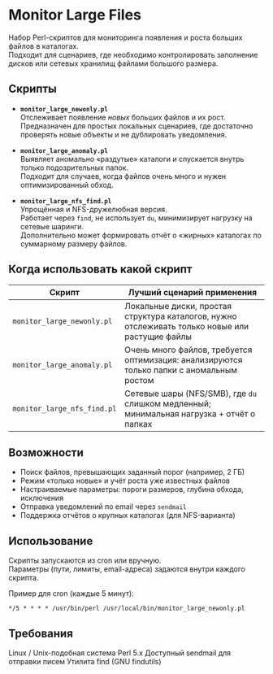 # Monitor Large Files

Набор Perl-скриптов для мониторинга появления и роста больших файлов в каталогах.  
Подходит для сценариев, где необходимо контролировать заполнение дисков или сетевых хранилищ файлами большого размера.

## Скрипты

- **`monitor_large_newonly.pl`**  
  Отслеживает появление *новых* больших файлов и их рост.  
  Предназначен для простых локальных сценариев, где достаточно проверять новые объекты и не дублировать уведомления.

- **`monitor_large_anomaly.pl`**  
  Выявляет аномально «раздутые» каталоги и спускается внутрь только подозрительных папок.  
  Подходит для случаев, когда файлов очень много и нужен оптимизированный обход.

- **`monitor_large_nfs_find.pl`**  
  Упрощённая и NFS-дружелюбная версия.  
  Работает через `find`, не использует `du`, минимизирует нагрузку на сетевые шаринги.  
  Дополнительно может формировать отчёт о «жирных» каталогах по суммарному размеру файлов.

## Когда использовать какой скрипт

| Скрипт                     | Лучший сценарий применения                                                                  |
|-----------------------------|---------------------------------------------------------------------------------------------|
| `monitor_large_newonly.pl`  | Локальные диски, простая структура каталогов, нужно отслеживать только новые или растущие файлы |
| `monitor_large_anomaly.pl`  | Очень много файлов, требуется оптимизация: анализируются только папки с аномальным ростом      |
| `monitor_large_nfs_find.pl` | Сетевые шары (NFS/SMB), где `du` слишком медленный; минимальная нагрузка + отчёт о папках      |

## Возможности

- Поиск файлов, превышающих заданный порог (например, 2 ГБ)  
- Режим «только новые» и учёт роста уже известных файлов  
- Настраиваемые параметры: пороги размеров, глубина обхода, исключения  
- Отправка уведомлений по email через `sendmail`  
- Поддержка отчётов о крупных каталогах (для NFS-варианта)

## Использование

Скрипты запускаются из cron или вручную.  
Параметры (пути, лимиты, email-адреса) задаются внутри каждого скрипта.  

Пример для cron (каждые 5 минут):

```cron
*/5 * * * * /usr/bin/perl /usr/local/bin/monitor_large_newonly.pl
```

## Требования
Linux / Unix-подобная система
Perl 5.x
Доступный sendmail для отправки писем
Утилита find (GNU findutils)
